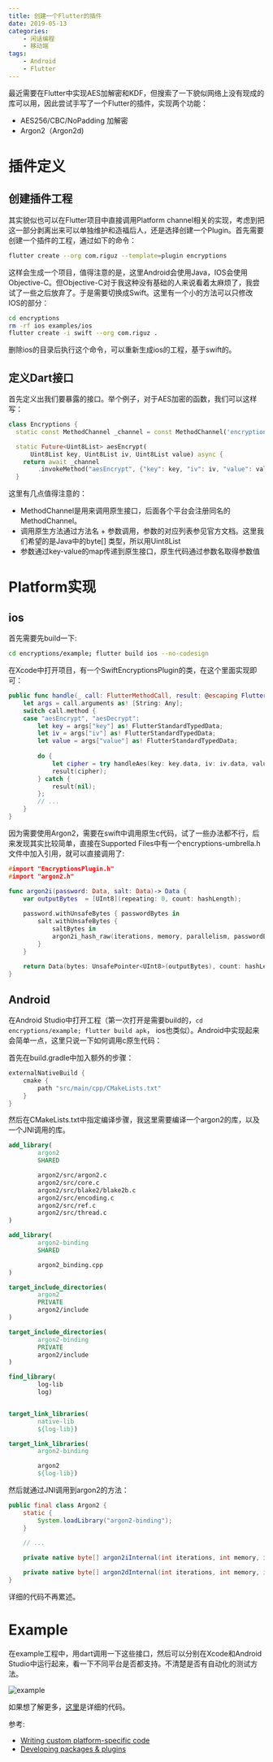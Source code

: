 ```yaml
---
title: 创建一个Flutter的插件
date: 2019-05-13
categories: 
    - 闲话编程 
    - 移动端
tags:
    - Android
    - Flutter
---
```

最近需要在Flutter中实现AES加解密和KDF，但搜索了一下貌似网络上没有现成的库可以用，因此尝试手写了一个Flutter的插件，实现两个功能：

* AES256/CBC/NoPadding 加解密
* Argon2（Argon2d)
<!--more-->

# 插件定义
## 创建插件工程

其实貌似也可以在Flutter项目中直接调用Platform channel相关的实现，考虑到把这一部分剥离出来可以单独维护和造福后人，还是选择创建一个Plugin。首先需要创建一个插件的工程，通过如下的命令：

```bash
flutter create --org com.riguz --template=plugin encryptions
```

这样会生成一个项目，值得注意的是，这里Android会使用Java，IOS会使用Objective-C。但Objective-C对于我这种没有基础的人来说看着太麻烦了，我尝试了一些之后放弃了。于是需要切换成Swift。这里有一个小的方法可以只修改IOS的部分：

```bash
cd encryptions
rm -rf ios examples/ios
flutter create -i swift --org com.riguz .
```
删除ios的目录后执行这个命令，可以重新生成ios的工程，基于swift的。

## 定义Dart接口

首先定义出我们要暴露的接口。举个例子，对于AES加密的函数，我们可以这样写：

```dart
class Encryptions {
  static const MethodChannel _channel = const MethodChannel('encryptions');

  static Future<Uint8List> aesEncrypt(
      Uint8List key, Uint8List iv, Uint8List value) async {
    return await _channel
        .invokeMethod("aesEncrypt", {"key": key, "iv": iv, "value": value});
  }
 ``` 

这里有几点值得注意的：

* MethodChannel是用来调用原生接口，后面各个平台会注册同名的MethodChannel。
* 调用原生方法通过方法名 + 参数调用，参数的对应列表参见官方文档。这里我们希望的是Java中的byte[] 类型，所以用Uint8List
* 参数通过key-value的map传递到原生接口，原生代码通过参数名取得参数值

# Platform实现
## ios
首先需要先build一下:
```bash
cd encryptions/example; flutter build ios --no-codesign
```
在Xcode中打开项目，有一个SwiftEncryptionsPlugin的类，在这个里面实现即可：

```swift
public func handle(_ call: FlutterMethodCall, result: @escaping FlutterResult) {
    let args = call.arguments as! [String: Any];
    switch call.method {
    case "aesEncrypt", "aesDecrypt":
        let key = args["key"] as! FlutterStandardTypedData;
        let iv = args["iv"] as! FlutterStandardTypedData;
        let value = args["value"] as! FlutterStandardTypedData;
        
        do {
            let cipher = try handleAes(key: key.data, iv: iv.data, value: value.data, method: call.method);
            result(cipher);
        } catch {
            result(nil);
        };     
        // ...
    }
}
```
因为需要使用Argon2，需要在swift中调用原生c代码，试了一些办法都不行，后来发现其实比较简单，直接在Supported Files中有一个encryptions-umbrella.h文件中加入引用，就可以直接调用了:

```c
#import "EncryptionsPlugin.h"
#import "argon2.h"
```

```swift
func argon2i(password: Data, salt: Data)-> Data {
    var outputBytes  = [UInt8](repeating: 0, count: hashLength);
    
    password.withUnsafeBytes { passwordBytes in
        salt.withUnsafeBytes {
            saltBytes in
            argon2i_hash_raw(iterations, memory, parallelism, passwordBytes, password.count, saltBytes, salt.count, &outputBytes, hashLength);
        }
    }
    
    return Data(bytes: UnsafePointer<UInt8>(outputBytes), count: hashLength);
}

```

## Android

在Android Studio中打开工程（第一次打开是需要build的，```cd encryptions/example; flutter build apk```， ios也类似）。Android中实现起来会简单一点，这里只说一下如何调用c原生代码：

首先在build.gradle中加入额外的步骤：

```groovy
externalNativeBuild {
    cmake {
        path "src/main/cpp/CMakeLists.txt"
    }
}
```
然后在CMakeLists.txt中指定编译步骤，我这里需要编译一个argon2的库，以及一个JNI调用的库。

```cmake
add_library(
        argon2
        SHARED

        argon2/src/argon2.c
        argon2/src/core.c
        argon2/src/blake2/blake2b.c
        argon2/src/encoding.c
        argon2/src/ref.c
        argon2/src/thread.c
)

add_library(
        argon2-binding
        SHARED

        argon2_binding.cpp
)

target_include_directories(
        argon2
        PRIVATE
        argon2/include
)

target_include_directories(
        argon2-binding
        PRIVATE
        argon2/include
)

find_library(
        log-lib
        log)


target_link_libraries(
        native-lib
        ${log-lib})

target_link_libraries(
        argon2-binding

        argon2
        ${log-lib})
```
然后就通过JNI调用到argon2的方法：

```java
public final class Argon2 {
    static {
        System.loadLibrary("argon2-binding");
    }
	
	// ...

    private native byte[] argon2iInternal(int iterations, int memory, int parallelism, final byte[] password, final byte[] salt, int hashLength);

    private native byte[] argon2dInternal(int iterations, int memory, int parallelism, final byte[] password, final byte[] salt, int hashLength);
}
```
详细的代码不再累述。

# Example
在example工程中，用dart调用一下这些接口，然后可以分别在Xcode和Android Studio中运行起来，看一下不同平台是否都支持。不清楚是否有自动化的测试方法。

![example](/images/encryptions_example.jpeg)

如果想了解更多，[这里](https://github.com/soleverlee/encryptions)是详细的代码。

参考:

* [Writing custom platform-specific code](https://flutter.dev/docs/development/platform-integration/platform-channels)
* [Developing packages & plugins](https://flutter.dev/docs/development/packages-and-plugins/developing-packages)
